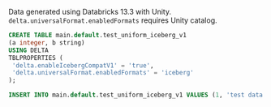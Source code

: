 Data generated using Databricks 13.3 with Unity.
`delta.universalFormat.enabledFormats` requires Unity catalog.

```sql
CREATE TABLE main.default.test_uniform_iceberg_v1
(a integer, b string)
USING DELTA 
TBLPROPERTIES (
 'delta.enableIcebergCompatV1' = 'true',
 'delta.universalFormat.enabledFormats' = 'iceberg'
);

INSERT INTO main.default.test_uniform_iceberg_v1 VALUES (1, 'test data');
```
